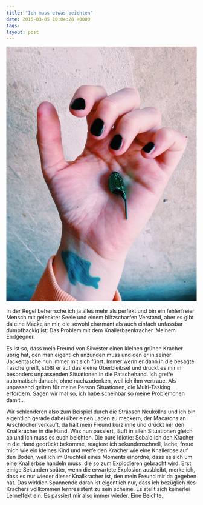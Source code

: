 ```yaml
---
title: "Ich muss etwas beichten"
date: 2015-03-05 10:04:28 +0000
tags: 
layout: post
---
```

![alt](/content/images/2015/Mar/IMG_2391.JPG)

In der Regel beherrsche ich ja alles mehr als perfekt und bin ein fehlerfreier Mensch mit geleckter Seele und einem blitzscharfen Verstand, aber es gibt da eine Macke an mir, die sowohl charmant als auch einfach unfassbar dumpfbackig ist: Das Problem mit dem Knallerbsenkracher. Meinem Endgegner.

Es ist so, dass mein Freund von Silvester einen kleinen grünen Kracher übrig hat, den man eigentlich anzünden muss und den er in seiner Jackentasche nun immer mit sich führt. Immer wenn er dann in die besagte Tasche greift, stößt er auf das kleine Überbleibsel und drückt es mir in besonders unpassenden Situationen in die Patschehand. Ich greife automatisch danach, ohne nachzudenken, weil ich ihm vertraue. Als unpassend gelten für meine Person Situationen, die Multi-Tasking erfordern. Sagen wir mal so, ich habe scheinbar so meine Problemchen damit...

Wir schlenderen also zum Beispiel durch die Strassen Neuköllns und ich bin eigentlich gerade dabei über einen Laden zu meckern, der Macarons an Arschlöcher verkauft, da hält mein Freund kurz inne und drückt mir den Knallkracher in die Hand. Was nun passiert, läuft in allen Situationen gleich ab und ich muss es euch beichten. Die pure Idiotie: Sobald ich den Kracher in die Hand gedrückt bekomme, reagiere ich sekundenschnell, lache, freue mich wie ein kleines Kind und werfe den Kracher wie eine Knallerbse auf den Boden, weil ich im Bruchteil eines Moments einordne, dass es sich um eine Knallerbse handeln muss, die so zum Explodieren gebracht wird. Erst einige Sekunden später, wenn die erwartete Explosion ausbleibt, merke ich, dass es nur wieder dieser Knallkracher ist, den mein Freund mir da gegeben hat. Das wirklich Spannende daran ist eigentlich nur, dass ich bezüglich des Krachers vollkommen lernresistent zu sein scheine. Es stellt sich keinerlei Lerneffekt ein. Es passiert mir also immer wieder. Eine Beichte. 
